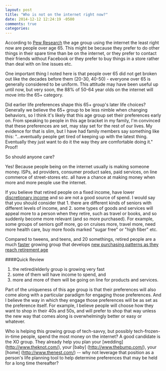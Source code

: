 ```yaml
---
layout: post
title: "Who is not on the internet right now?"
date: 2014-12-12 12:24:19 -0500
comments: true
categories: 
---
```

According to [Pew Research](http://www.pewinternet.org/data-trend/internet-use/latest-stats/) the age group using the internet the least right now are people over age 65. This might be because they prefer to do other things in their spare time than be on the internet, or they prefer to contact their friends without Facebook or they prefer to buy things in a store rather than deal with on line issues etc. 

One important thing I noted here is that people over 65 did not get broken out like the decades before them (20-30, 40-50) - everyone over 65 is generally considered to be uniform. This attitude may have been useful up until now, but very soon, the 88% of 50-64 year olds  on the internet will move into the 65+ category. 

Did earlier life preferences shape this 65+ group's later life choices? Generally we believe the 65+ group to be less nimble when changing behaviors, so I think it's likely that this age group set their preferences early on. From speaking to people in this age bracket in my family, I'm convinced that these preferences are set, may stay set for the rest of our lives. My evidence for that is slim, but I have had family members say something like this:  "...eventually people get tired of keeping up with the latest thing. Eventually they just want to do it the way they are comfortable doing it." Proof!

So should anyone care? 

<!-- more -->

Yes! Because people being on the internet usually is making someone money. ISPs, ad providers, consumer product sales, paid services, on line commerce of street-stores etc. all have a chance at making money when more and more people use the internet.  

If you believe that retired people on a fixed income, have lower [discretionary income](http://www.crmtrends.com/ConsumerDemographics.htm) and so are not a good source of spend. I would say that you should consider that 1. there are different kinds of seniors with different levels of income, and 2. some types of goods and services will appeal more to a person when they retire, such as travel or books, and so suddenly become more relevant (and so more purchased). For example, some groups of seniors golf more, go on cruises more, travel more, need more health care, buy more foods marked "sugar free" or "high fiber" etc. 

Compared to tweens, and teens, and 20 somethings, retired people are a much [faster](https://www.census.gov/population/socdemo/statbriefs/agebrief.html) growing group that develops [new purchasing patterns as they reach retirement age](http://www.esri.com/library/brochures/pdfs/senior-demographics.pdf?utm_campaign=bao&utm_medium=smartbrief&utm_source=textad&utm_content=profitableseniors&utm_term=nrf )

####Quick Review
1. the retired/elderly group is growing very fast
2. some of them will have income to spend, and 
3. more and more of them will be going on line for products and services. 

Part of the uniqueness of this age group is that their preferences will also come along with a particular paradigm for engaging those preferences. And I believe the way in which they engage those preferences will be as set as the preference itself.  For example, I believe people will choose how they want to shop in their 40s and 50s, and will prefer to shop that way unless the new way that comes along is overwhelmingly better or easy or whatever. 

Who is helping this growing group of tech-savvy, but possibly tech-frozen-in-time people, spend the most money on the internet? A good candidate is the XO group. They already help you plan your [wedding] (http://www.theknot.com/), your [baby] (http://www.thebump.com/), your [home] (http://www.thenest.com/) -- why not leverage that position as a person's life planning tool to help determine preferences that may be held for a long time thereafter?
